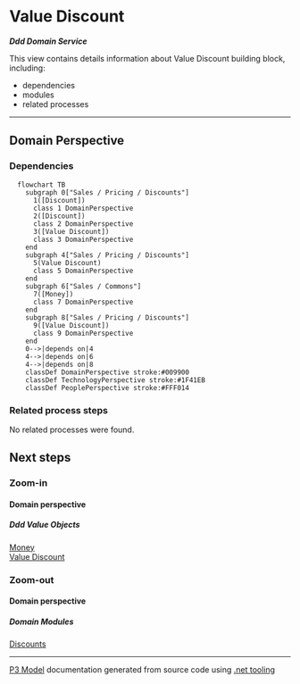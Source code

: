 ﻿
# Value Discount

***Ddd Domain Service***  

This view contains details information about Value Discount building block, including:
- dependencies
- modules
- related processes  

---



## Domain Perspective


### Dependencies

```mermaid
  flowchart TB
    subgraph 0["Sales / Pricing / Discounts"]
      1([Discount])
      class 1 DomainPerspective
      2([Discount])
      class 2 DomainPerspective
      3([Value Discount])
      class 3 DomainPerspective
    end
    subgraph 4["Sales / Pricing / Discounts"]
      5(Value Discount)
      class 5 DomainPerspective
    end
    subgraph 6["Sales / Commons"]
      7([Money])
      class 7 DomainPerspective
    end
    subgraph 8["Sales / Pricing / Discounts"]
      9([Value Discount])
      class 9 DomainPerspective
    end
    0-->|depends on|4
    4-->|depends on|6
    4-->|depends on|8
    classDef DomainPerspective stroke:#009900
    classDef TechnologyPerspective stroke:#1F41EB
    classDef PeoplePerspective stroke:#FFF014
```

### Related process steps

No related processes were found.  

## Next steps


### Zoom-in


#### Domain perspective


##### Ddd Value Objects

[Money](../../Commons/Money.md)  
[Value Discount](ValueDiscount.md)  

### Zoom-out


#### Domain perspective


##### Domain Modules

[Discounts](Discounts.md)  

---

[P3 Model](https://github.com/P3-model/P3-model) documentation generated from source code using [.net tooling](https://github.com/P3-model/P3-model-dotnet)